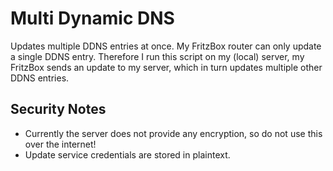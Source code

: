 # Multi Dynamic DNS
Updates multiple DDNS entries at once.
My FritzBox router can only update a single DDNS entry.
Therefore I run this script on my (local) server, my FritzBox sends an update to my server, which
in turn updates multiple other DDNS entries.

## Security Notes
* Currently the server does not provide any encryption, so do not use this over the internet!
* Update service credentials are stored in plaintext. 
